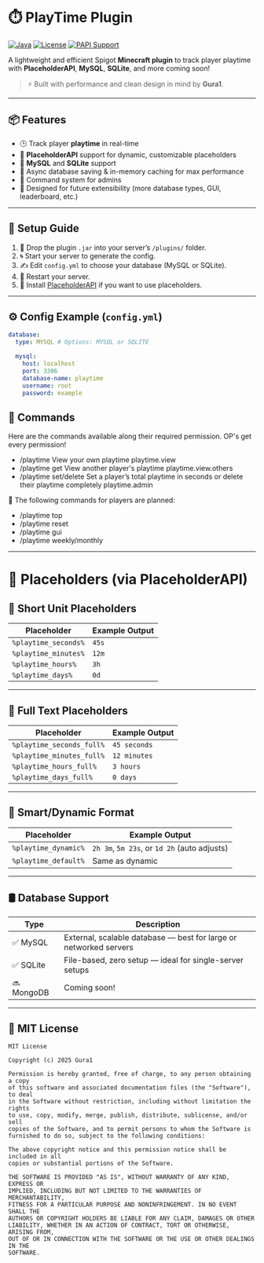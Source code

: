 # ⏱️ PlayTime Plugin

[![Java](https://img.shields.io/badge/Java-21%2B-blue.svg)](https://adoptium.net)
[![License](https://img.shields.io/badge/License-MIT-green.svg)](LICENSE)
[![PAPI Support](https://img.shields.io/badge/PlaceholderAPI-Supported-blue.svg)](https://www.spigotmc.org/resources/placeholderapi.6245/)

A lightweight and efficient Spigot **Minecraft plugin** to track player playtime with **PlaceholderAPI**, **MySQL**, **SQLite**, and more coming soon!

> ⚡ Built with performance and clean design in mind by **Gura1**.

---

## 📦 Features

- 🕒 Track player **playtime** in real-time
- 🧩 **PlaceholderAPI** support for dynamic, customizable placeholders
- 💾 **MySQL** and **SQLite** support
- 🧠 Async database saving & in-memory caching for max performance
- 🧰 Command system for admins
- 🌱 Designed for future extensibility (more database types, GUI, leaderboard, etc.)

---

## 🔧 Setup Guide
1. 📁 Drop the plugin `.jar` into your server’s `/plugins/` folder.
2. 🌀 Start your server to generate the config.
3. ✍️ Edit `config.yml` to choose your database (MySQL or SQLite).
4. 🔁 Restart your server.
5. 🧩 Install [PlaceholderAPI](https://www.spigotmc.org/resources/placeholderapi.6245/) if you want to use placeholders.

---

## ⚙️ Config Example (`config.yml`)

```yaml
database:
  type: MYSQL # Options: MYSQL or SQLITE

  mysql:
    host: localhost
    port: 3306
    database-name: playtime
    username: root
    password: example
```

## 💬 Commands
Here are the commands available along their required permission. OP's get every permission!
- /playtime View your own playtime playtime.view
- /playtime get <player> View another player's playtime	playtime.view.others
- /playtime set/delete <player> <seconds>	Set a player’s total playtime in seconds or delete their playtime completely playtime.admin

🎯 The following commands for players are planned:
- /playtime top
- /playtime reset
- /playtime gui
- /playtime weekly/monthly

---

# 🧩 Placeholders (via PlaceholderAPI)

## 🔢 Short Unit Placeholders

| Placeholder          | Example Output |
|----------------------|----------------|
| `%playtime_seconds%` | `45s`          |
| `%playtime_minutes%` | `12m`          |
| `%playtime_hours%`   | `3h`           |
| `%playtime_days%`    | `0d`           |

---

## 📖 Full Text Placeholders

| Placeholder                  | Example Output |
|------------------------------|----------------|
| `%playtime_seconds_full%`    | `45 seconds`   |
| `%playtime_minutes_full%`    | `12 minutes`   |
| `%playtime_hours_full%`      | `3 hours`      |
| `%playtime_days_full%`       | `0 days`       |

---

## 🔁 Smart/Dynamic Format

| Placeholder         | Example Output                     |
|---------------------|-------------------------------------|
| `%playtime_dynamic%` | `2h 3m`, `5m 23s`, or `1d 2h` (auto adjusts) |
| `%playtime_default%` | Same as dynamic                   |

---

## 🛢️ Database Support

| Type     | Description                                                    |
|----------|----------------------------------------------------------------|
| ✅ MySQL | External, scalable database — best for large or networked servers |
| ✅ SQLite | File-based, zero setup — ideal for single-server setups       |
| 🔜 MongoDB | Coming soon!                                                  |

---

## 📜 MIT License

```text
MIT License

Copyright (c) 2025 Gura1

Permission is hereby granted, free of charge, to any person obtaining a copy
of this software and associated documentation files (the "Software"), to deal
in the Software without restriction, including without limitation the rights
to use, copy, modify, merge, publish, distribute, sublicense, and/or sell
copies of the Software, and to permit persons to whom the Software is
furnished to do so, subject to the following conditions:

The above copyright notice and this permission notice shall be included in all
copies or substantial portions of the Software.

THE SOFTWARE IS PROVIDED "AS IS", WITHOUT WARRANTY OF ANY KIND, EXPRESS OR
IMPLIED, INCLUDING BUT NOT LIMITED TO THE WARRANTIES OF MERCHANTABILITY,
FITNESS FOR A PARTICULAR PURPOSE AND NONINFRINGEMENT. IN NO EVENT SHALL THE
AUTHORS OR COPYRIGHT HOLDERS BE LIABLE FOR ANY CLAIM, DAMAGES OR OTHER
LIABILITY, WHETHER IN AN ACTION OF CONTRACT, TORT OR OTHERWISE, ARISING FROM,
OUT OF OR IN CONNECTION WITH THE SOFTWARE OR THE USE OR OTHER DEALINGS IN THE
SOFTWARE.
